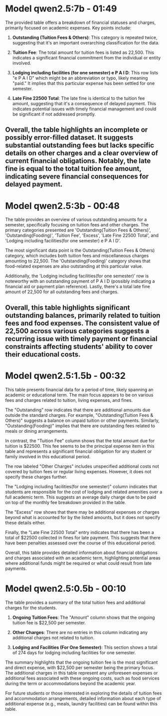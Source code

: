 Model qwen2.5:7b - 01:49
==================
The provided table offers a breakdown of financial statuses and charges, primarily focused on academic expenses. Key points include:

1. **Outstanding (Tuition Fees & Others)**: This category is repeated twice, suggesting that it's an important overarching classification for the data.

2. **Tuition Fee**: The total amount for tuition fees is listed as 22,500. This indicates a significant financial commitment from the individual or entity involved.

3. **Lodging including facilities (for one semester) e P A I D**: This row lists "e P A I D" which might be an abbreviation or typo, likely meaning "paid." It implies that this particular expense has been settled for one semester.

4. **Late Fine 22500 Total**: The late fine is identical to the tuition fee amount, suggesting that it's a consequence of delayed payment. This indicates potential issues with timely financial management and could be significant if not addressed promptly.

Overall, the table highlights an incomplete or possibly error-filled dataset. It suggests substantial outstanding fees but lacks specific details on other charges and a clear overview of current financial obligations. Notably, the late fine is equal to the total tuition fee amount, indicating severe financial consequences for delayed payment.
---

Model qwen2.5:3b - 00:48
==================
The table provides an overview of various outstanding amounts for a semester, specifically focusing on tuition fees and other charges. The primary categories presented are 'Outstanding(Tuition Fees & Others)', 'Outstanding(Fooding)', 'Tuition Fee', 'Excess', 'Late Fine 22500 Total', and 'Lodging including facilities(for one semester) e P A I D'. 

The most significant data point is the Outstanding(Tuition Fees & Others) category, which includes both tuition fees and miscellaneous charges amounting to 22,500. The 'Outstanding(Fooding)' category shows that food-related expenses are also outstanding at this particular value.

Additionally, the 'Lodging including facilities(for one semester)' row is noteworthy with an outstanding payment of P A I D (possibly indicating a financial aid or payment plan reference). Lastly, there's a total late fine amount of 22,500 for all outstanding fees and charges.

Overall, this table highlights significant outstanding balances, primarily related to tuition fees and food expenses. The consistent value of 22,500 across various categories suggests a recurring issue with timely payment or financial constraints affecting students' ability to cover their educational costs.
---

Model qwen2.5:1.5b - 00:32
===================
This table presents financial data for a period of time, likely spanning an academic or educational term. The main focus appears to be on various fees and charges related to tuition, living expenses, and fines.

The "Outstanding" row indicates that there are additional amounts due outside the standard charges. For example, "Outstanding(Tuition Fees & Others)" suggests a balance on unpaid tuition or other payments. Similarly, "Outstanding(Fooding)" implies that there are outstanding fees related to meals or dining arrangements.

In contrast, the "Tuition Fee" column shows that the total amount due for tuition is $22500. This fee seems to be the principal expense item in this table and represents a significant financial obligation for any student or family involved in this educational period.

The row labeled "Other Charges" includes unspecified additional costs not covered by tuition fees or regular living expenses. However, it does not specify these charges further.

The "Lodging including facilities(for one semester)" column indicates that students are responsible for the cost of lodging and related amenities over a full academic term. This suggests an average daily charge due to be paid on top of the monthly fee breakdown provided in the table.

The "Excess" row shows that there may be additional expenses or charges beyond what is accounted for by the listed amounts, but it does not specify these details either.

Finally, the "Late Fine 22500 Total" entry indicates that there has been a total of $22500 collected in fines for late payment. This suggests that there have been penalties assessed over the course of this educational period.

Overall, this table provides detailed information about financial obligations and charges associated with an academic term, highlighting potential areas where additional funds might be required or what could result from late payments.

Model qwen2.5:0.5b - 00:10
===================
The table provides a summary of the total tuition fees and additional charges for the students. 

1. **Ongoing Tuition Fees**: The "Amount" column shows that the ongoing tuition fee is $22,500 per semester.

2. **Other Charges**: There are no entries in this column indicating any additional charges not related to tuition.

3. **Lodging and Facilities (For One Semester)**: This section shows a total of 274 days for lodging including facilities for one semester.

The summary highlights that the ongoing tuition fee is the most significant and direct expense, with $22,500 per semester being the primary focus. The additional charges in this table represent any unforeseen expenses or additional fees associated with these ongoing costs, such as food services during the term or accommodations beyond the academic year.

For future students or those interested in exploring the details of tuition fees and accommodation arrangements, detailed information about each type of additional expense (e.g., meals, laundry facilities) can be found within this table.